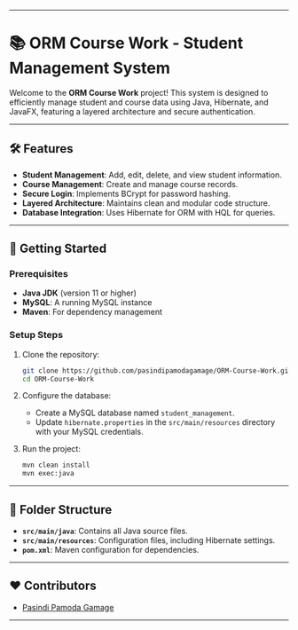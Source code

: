 
---

# 📚 ORM Course Work - Student Management System

Welcome to the **ORM Course Work** project! This system is designed to efficiently manage student and course data using Java, Hibernate, and JavaFX, featuring a layered architecture and secure authentication.

---

## 🛠 Features

- **Student Management**: Add, edit, delete, and view student information.
- **Course Management**: Create and manage course records.
- **Secure Login**: Implements BCrypt for password hashing.
- **Layered Architecture**: Maintains clean and modular code structure.
- **Database Integration**: Uses Hibernate for ORM with HQL for queries.

---

## 🚀 Getting Started

### Prerequisites

- **Java JDK** (version 11 or higher)
- **MySQL**: A running MySQL instance
- **Maven**: For dependency management

### Setup Steps

1. Clone the repository:
   ```bash
   git clone https://github.com/pasindipamodagamage/ORM-Course-Work.git
   cd ORM-Course-Work
   ```

2. Configure the database:
   - Create a MySQL database named `student_management`.
   - Update `hibernate.properties` in the `src/main/resources` directory with your MySQL credentials.

3. Run the project:
   ```bash
   mvn clean install
   mvn exec:java
   ```

---

## 📂 Folder Structure

- **`src/main/java`**: Contains all Java source files.
- **`src/main/resources`**: Configuration files, including Hibernate settings.
- **`pom.xml`**: Maven configuration for dependencies.

---

## ❤️ Contributors

- [Pasindi Pamoda Gamage](https://github.com/pasindipamodagamage)

---
